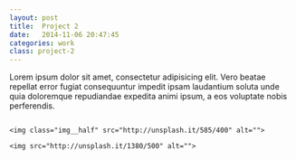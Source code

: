 ```yaml
---
layout: post
title:  Project 2
date:   2014-11-06 20:47:45
categories: work
class: project-2
---
```

<p class="post-content__text">
	Lorem ipsum dolor sit amet, consectetur adipisicing elit. Vero beatae repellat error fugiat consequuntur impedit ipsam laudantium soluta unde quia doloremque repudiandae expedita animi ipsum, a eos voluptate nobis perferendis.
</p>

<div class="post-content__images">
	<img class="img__half" src="http://unsplash.it/585/400" alt="">

	<img class="img__half" src="http://unsplash.it/585/400" alt="">

	<img src="http://unsplash.it/1380/500" alt="">
</div>
